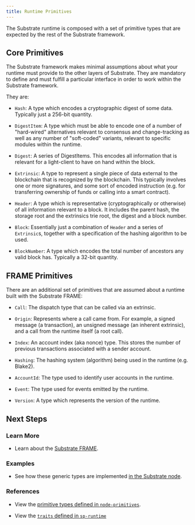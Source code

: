 ```yaml
---
title: Runtime Primitives
---
```


The Substrate runtime is composed with a set of primitive types that are expected by the rest of the
Substrate framework.

## Core Primitives

The Substrate framework makes minimal assumptions about what your runtime must provide to the other
layers of Substrate. They are mandatory to define and must fulfill a particular interface in order
to work within the Substrate framework.

They are:

- `Hash`: A type which encodes a cryptographic digest of some data. Typically just a 256-bit
  quantity.

- `DigestItem`: A type which must be able to encode one of a number of "hard-wired" alternatives
  relevant to consensus and change-tracking as well as any number of "soft-coded" variants, relevant
  to specific modules within the runtime.

- `Digest`: A series of DigestItems. This encodes all information that is relevant for a
  light-client to have on hand within the block.

- `Extrinsic`: A type to represent a single piece of data external to the blockchain that is
  recognized by the blockchain. This typically involves one or more signatures, and some sort of
  encoded instruction (e.g. for transferring ownership of funds or calling into a smart contract).

- `Header`: A type which is representative (cryptographically or otherwise) of all information
  relevant to a block. It includes the parent hash, the storage root and the extrinsics trie root,
  the digest and a block number.

- `Block`: Essentially just a combination of `Header` and a series of `Extrinsic`s, together with a
  specification of the hashing algorithm to be used.

- `BlockNumber`: A type which encodes the total number of ancestors any valid block has. Typically a
  32-bit quantity.

## FRAME Primitives

There are an additional set of primitives that are assumed about a runtime built with the Substrate FRAME:

* `Call`: The dispatch type that can be called via an extrinsic.

* `Origin`: Represents where a call came from. For example, a signed message (a transaction), an
  unsigned message (an inherent extrinsic), and a call from the runtime itself (a root call).

* `Index`: An account index (aka nonce) type. This stores the number of previous transactions
  associated with a sender account.

* `Hashing`: The hashing system (algorithm) being used in the runtime (e.g. Blake2).

* `AccountId`: The type used to identify user accounts in the runtime.

* `Event`: The type used for events emitted by the runtime.

* `Version`: A type which represents the version of the runtime.

## Next Steps

### Learn More

- Learn about the [Substrate FRAME](conceptual/runtime/frame.md).

### Examples

- See how these generic types are implemented [in the Substrate
  node](https://github.com/paritytech/substrate/blob/master/bin/node/runtime/src/lib.rs).

### References

- View the [primitive types defined in
  `node-primitives`](https://substrate.dev/rustdocs/master/node_primitives/index.html).
  
- View the [`traits` defined in `sp-runtime`](https://substrate.dev/rustdocs/master/sp_runtime/traits/index.html)
